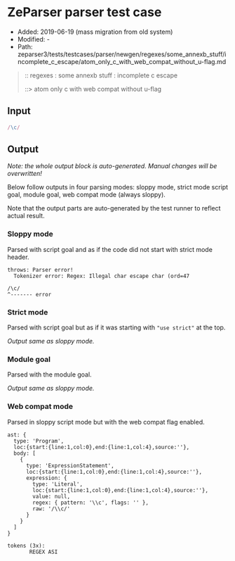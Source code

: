 # ZeParser parser test case

- Added: 2019-06-19 (mass migration from old system)
- Modified: -
- Path: zeparser3/tests/testcases/parser/newgen/regexes/some_annexb_stuff/incomplete_c_escape/atom_only_c_with_web_compat_without_u-flag.md

> :: regexes : some annexb stuff : incomplete c escape
>
> ::> atom only c with web compat without u-flag

## Input

`````js
/\c/
`````

## Output

_Note: the whole output block is auto-generated. Manual changes will be overwritten!_

Below follow outputs in four parsing modes: sloppy mode, strict mode script goal, module goal, web compat mode (always sloppy).

Note that the output parts are auto-generated by the test runner to reflect actual result.

### Sloppy mode

Parsed with script goal and as if the code did not start with strict mode header.

`````
throws: Parser error!
  Tokenizer error: Regex: Illegal char escape char (ord=47

/\c/
^------- error
`````

### Strict mode

Parsed with script goal but as if it was starting with `"use strict"` at the top.

_Output same as sloppy mode._

### Module goal

Parsed with the module goal.

_Output same as sloppy mode._

### Web compat mode

Parsed in sloppy script mode but with the web compat flag enabled.

`````
ast: {
  type: 'Program',
  loc:{start:{line:1,col:0},end:{line:1,col:4},source:''},
  body: [
    {
      type: 'ExpressionStatement',
      loc:{start:{line:1,col:0},end:{line:1,col:4},source:''},
      expression: {
        type: 'Literal',
        loc:{start:{line:1,col:0},end:{line:1,col:4},source:''},
        value: null,
        regex: { pattern: '\\c', flags: '' },
        raw: '/\\c/'
      }
    }
  ]
}

tokens (3x):
       REGEX ASI
`````

